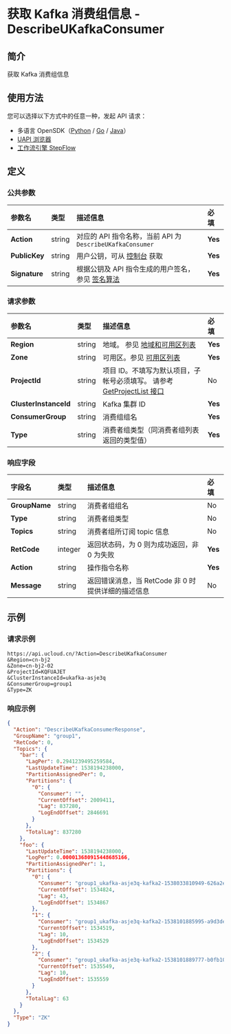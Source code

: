 # 获取 Kafka 消费组信息 - DescribeUKafkaConsumer

## 简介

获取 Kafka 消费组信息





## 使用方法

您可以选择以下方式中的任意一种，发起 API 请求：
- 多语言 OpenSDK（[Python](https://github.com/ucloud/ucloud-sdk-python3) / [Go](https://github.com/ucloud/ucloud-sdk-go) / [Java](https://github.com/ucloud/ucloud-sdk-java)）
- [UAPI 浏览器](https://console.ucloud.cn/uapi/detail?id=DescribeUKafkaConsumer)
- [工作流引擎 StepFlow](https://console.ucloud.cn/stepflow/manage/)

## 定义

### 公共参数

| 参数名 | 类型 | 描述信息 | 必填 |
|:---|:---|:---|:---|
| **Action**     | string  | 对应的 API 指令名称，当前 API 为 `DescribeUKafkaConsumer`                        | **Yes** |
| **PublicKey**  | string  | 用户公钥，可从 [控制台](https://console.ucloud.cn/uapi/apikey) 获取                                             | **Yes** |
| **Signature**  | string  | 根据公钥及 API 指令生成的用户签名，参见 [签名算法](api/summary/signature.md)  | **Yes** |

### 请求参数

| 参数名 | 类型 | 描述信息 | 必填 |
|:---|:---|:---|:---|
| **Region** | string | 地域。 参见 [地域和可用区列表](api/summary/regionlist) |**Yes**|
| **Zone** | string | 可用区。参见 [可用区列表](api/summary/regionlist) |**Yes**|
| **ProjectId** | string | 项目 ID。不填写为默认项目，子帐号必须填写。 请参考 [GetProjectList 接口](api/summary/get_project_list) |No|
| **ClusterInstanceId** | string | Kafka 集群 ID |**Yes**|
| **ConsumerGroup** | string | 消费组组名 |**Yes**|
| **Type** | string | 消费者组类型（同消费者组列表返回的类型值） |**Yes**|

### 响应字段

| 字段名 | 类型 | 描述信息 | 必填 |
|:---|:---|:---|:---|
| **GroupName** | string | 消费者组组名 |No|
| **Type** | string | 消费者组类型 |No|
| **Topics** | string | 消费者组所订阅 topic 信息 |No|
| **RetCode** | integer | 返回状态码，为 0 则为成功返回，非 0 为失败 |**Yes**|
| **Action** | string | 操作指令名称 |**Yes**|
| **Message** | string | 返回错误消息，当 RetCode 非 0 时提供详细的描述信息 |No|




## 示例

### 请求示例
    
```
https://api.ucloud.cn/?Action=DescribeUKafkaConsumer
&Region=cn-bj2
&Zone=cn-bj2-02
&ProjectId=KQFUAJET
&ClusterInstanceId=ukafka-asje3q
&ConsumerGroup=group1
&Type=ZK
```

### 响应示例
    
```json
{
  "Action": "DescribeUKafkaConsumerResponse",
  "GroupName": "group1",
  "RetCode": 0,
  "Topics": {
    "bar": {
      "LagPer": 0.2941239495259584,
      "LastUpdateTime": 1538194238000,
      "PartitionAssignedPer": 0,
      "Partitions": {
        "0": {
          "Consumer": "",
          "CurrentOffset": 2009411,
          "Lag": 837280,
          "LogEndOffset": 2846691
        }
      },
      "TotalLag": 837280
    },
    "foo": {
      "LastUpdateTime": 1538194238000,
      "LogPer": 0.000013680915448685166,
      "PartitionAssignedPer": 1,
      "Partitions": {
        "0": {
          "Consumer": "group1_ukafka-asje3q-kafka2-1538033810949-626a2e06-0",
          "CurrentOffset": 1534824,
          "Lag": 43,
          "LogEndOffset": 1534867
        },
        "1": {
          "Consumer": "group1_ukafka-asje3q-kafka2-1538101885995-a9d3def3-0",
          "CurrentOffset": 1534519,
          "Lag": 10,
          "LogEndOffset": 1534529
        },
        "2": {
          "Consumer": "group1_ukafka-asje3q-kafka2-1538101889777-b0fb1091-0",
          "CurrentOffset": 1535549,
          "Lag": 10,
          "LogEndOffset": 1535559
        }
      },
      "TotalLag": 63
    }
  },
  "Type": "ZK"
}
```




